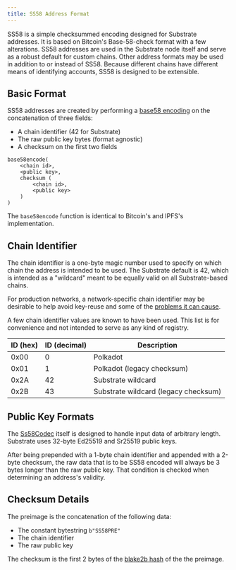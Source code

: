```yaml
---
title: SS58 Address Format
---
```

SS58 is a simple checksummed encoding designed for Substrate addresses. It is based on Bitcoin's Base-58-check format with a few alterations. SS58 addresses are used in the Substrate node itself and serve as a robust default for custom chains. Other address formats may be used in addition to or instead of SS58. Because different chains have different means of identifying accounts, SS58 is designed to be extensible.

## Basic Format

SS58 addresses are created by performing a [base58 encoding](https://en.wikipedia.org/wiki/Base58) on the concatenation of three fields:

* A chain identifier (42 for Substrate)
* The raw public key bytes (format agnostic)
* A checksum on the first two fields

```
base58encode(
    <chain id>,
    <public key>,
    checksum (
        <chain id>,
        <public key>
    )
)
```
The `base58encode` function is identical to Bitcoin's and IPFS's implementation.

## Chain Identifier

The chain identifier is a one-byte magic number used to specify on which chain the address is intended to be used. The Substrate default is 42, which is intended as a "wildcard" meant to be equally valid on all Substrate-based chains.

For production networks, a network-specific chain identifier may be desirable to help avoid key-reuse and some of the [problems it can cause](https://github.com/tintinweb/ecdsa-private-key-recovery).

A few chain identifier values are known to have been used. This list is for convenience and not intended to serve as any kind of registry.

| ID (hex) | ID (decimal) | Description |
| --- | --- | --- |
| 0x00 | 0   | Polkadot |
| 0x01 | 1   | Polkadot (legacy checksum) |
| 0x2A | 42 | Substrate wildcard |
| 0x2B | 43 | Substrate wildcard (legacy checksum) |

## Public Key Formats

The [Ss58Codec](/rustdocs/v1.0/substrate_primitives/crypto/trait.Ss58Codec.html) itself is designed to handle input data of arbitrary length. Substrate uses 32-byte Ed25519 and Sr25519 public keys.

After being prepended with a 1-byte chain identifier and appended with a 2-byte checksum, the raw data that is to be SS58 encoded will always be 3 bytes longer than the raw public key. That condition is checked when determining an address's validity.

## Checksum Details

The preimage is the concatenation of the following data:

* The constant bytestring `b"SS58PRE"`
* The chain identifier
* The raw public key

The checksum is the first 2 bytes of the [blake2b hash](https://en.wikipedia.org/wiki/BLAKE_(hash_function)) of the the preimage.
